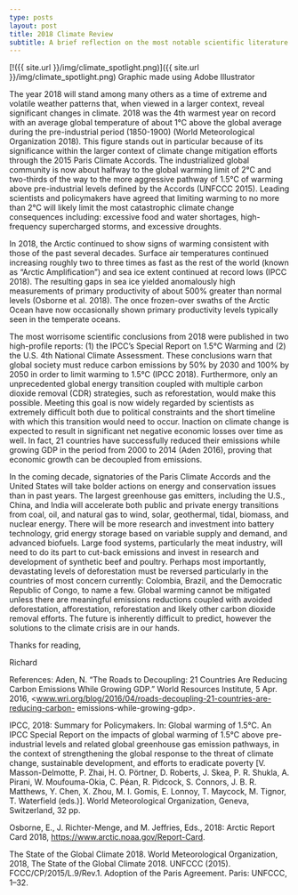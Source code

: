 ```yaml
---
type: posts
layout: post
title: 2018 Climate Review
subtitle: A brief reflection on the most notable scientific literature from 2018
---
```

[!({{ site.url }}/img/climate_spotlight.png)]({{ site.url }}/img/climate_spotlight.png)
Graphic made using Adobe Illustrator

The year 2018 will stand among many others as a time of extreme and volatile weather patterns that, when viewed in a larger context, reveal significant changes in climate. 2018 was the 4th warmest year on record with an average global temperature of about 1°C above the global average during the pre-industrial period (1850-1900) (World Meteorological Organization 2018). This figure stands out in particular because of its significance within the larger context of climate change mitigation efforts through the 2015 Paris Climate Accords. The industrialized global community is now about halfway to the global warming limit of 2°C and two-thirds of the way to the more aggressive pathway of 1.5°C of warming above pre-industrial levels defined by the Accords (UNFCCC 2015). Leading scientists and policymakers have agreed that limiting warming to no more than 2°C will likely limit the most catastrophic climate change consequences including: excessive food and water shortages, high-frequency supercharged storms, and excessive droughts.

In 2018, the Arctic continued to show signs of warming consistent with those of the past several decades. Surface air temperatures continued increasing roughly two to three times as fast as the rest of the world (known as “Arctic Amplification”) and sea ice extent continued at record lows (IPCC 2018). The resulting gaps in sea ice yielded anomalously high measurements of primary productivity of about 500% greater than normal levels (Osborne et al. 2018). The once frozen-over swaths of the Arctic Ocean have now occasionally shown primary productivity levels typically seen in the temperate oceans.

The most worrisome scientific conclusions from 2018 were published in two high-profile reports: (1) the IPCC’s Special Report on 1.5°C Warming and (2) the U.S. 4th National Climate Assessment. These conclusions warn that global society must reduce carbon emissions by 50% by 2030 and 100% by 2050 in order to limit warming to 1.5°C (IPCC 2018). Furthermore, only an unprecedented global energy transition coupled with multiple carbon dioxide removal (CDR) strategies, such as reforestation, would make this possible. Meeting this goal is now widely regarded by scientists as extremely difficult both due to political constraints and the short timeline with which this transition would need to occur. Inaction on climate change is expected to result in significant net negative economic losses over time as well. In fact, 21 countries have successfully reduced their emissions while growing GDP in the period from 2000 to 2014 (Aden 2016), proving that economic growth can be decoupled from emissions.

In the coming decade, signatories of the Paris Climate Accords and the United States will take bolder actions on energy and conservation issues than in past years. The largest greenhouse gas emitters, including the U.S., China, and India will accelerate both public and private energy transitions from coal, oil, and natural gas to wind, solar, geothermal, tidal, biomass, and nuclear energy. There will be more research and investment into battery technology, grid energy storage based on variable supply and demand, and advanced biofuels. Large food systems, particularly the meat industry, will need to do its part to cut-back emissions and invest in research and development of synthetic beef and poultry. Perhaps most importantly, devastating levels of deforestation must be reversed particularly in the countries of most concern currently: Colombia, Brazil, and the Democratic Republic of Congo, to name a few. Global warming cannot be mitigated unless there are meaningful emissions reductions coupled with avoided deforestation, afforestation, reforestation and likely other carbon dioxide removal efforts. The future is inherently difficult to predict, however the solutions to the climate crisis are in our hands.

Thanks for reading,

Richard

References:
Aden, N. “The Roads to Decoupling: 21 Countries Are Reducing Carbon Emissions While 
Growing GDP.” World Resources Institute, 5 Apr. 2016, <www.wri.org/blog/2016/04/roads-decoupling-21-countries-are-reducing-carbon-
emissions-while-growing-gdp>.

IPCC, 2018: Summary for Policymakers. In: Global warming of 1.5°C. An IPCC Special Report on 
the impacts of global warming of 1.5°C above pre-industrial levels and related global 
greenhouse gas emission pathways, in the context of strengthening the global response 
to the threat of climate change, sustainable development, and efforts to eradicate 
poverty [V. Masson-Delmotte, P. Zhai, H. O. Pörtner, D. Roberts, J. Skea, P. R. Shukla, A. 
Pirani, W. Moufouma-Okia, C. Péan, R. Pidcock, S. Connors, J. B. R. Matthews, Y. Chen, X. 
Zhou, M. I. Gomis, E. Lonnoy, T. Maycock, M. Tignor, T. Waterfield (eds.)]. World 
Meteorological Organization, Geneva, Switzerland, 32 pp.

Osborne, E., J. Richter-Menge, and M. Jeffries, Eds., 2018: Arctic Report Card 2018, 
https://www.arctic.noaa.gov/Report-Card.

The State of the Global Climate 2018. World Meteorological Organization, 2018, The State of 
the Global Climate 2018. UNFCCC (2015). FCCC/CP/2015/L.9/Rev.1. Adoption of the Paris Agreement. Paris: UNFCCC, 1–32.

